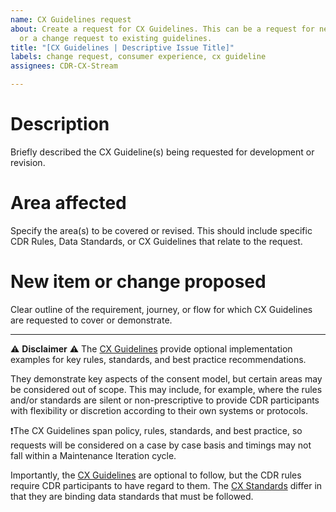 ```yaml
---
name: CX Guidelines request
about: Create a request for CX Guidelines. This can be a request for new guidelines
  or a change request to existing guidelines.
title: "[CX Guidelines | Descriptive Issue Title]"
labels: change request, consumer experience, cx guideline
assignees: CDR-CX-Stream

---
```


# Description
Briefly described the CX Guideline(s) being requested for development or revision.

# Area affected
Specify the area(s) to be covered or revised. This should include specific CDR Rules, Data Standards, or CX Guidelines that relate to the request.

# New item or change proposed
Clear outline of the requirement, journey, or flow for which CX Guidelines are requested to cover or demonstrate.

-----
<!--- Do not delete disclaimer: START DISCLAIMER --->
:warning: **Disclaimer** :warning:
The [CX Guidelines](https://d61cds.notion.site/) provide optional implementation examples for key rules, standards, and best practice recommendations.

They demonstrate key aspects of the consent model, but certain areas may be considered out of scope. This may include, for example, where the rules and/or standards are silent or non-prescriptive to provide CDR participants with flexibility or discretion according to their own systems or protocols.

:heavy_exclamation_mark:The CX Guidelines span policy, rules, standards, and best practice, so requests will be considered on a case by case basis and timings may not fall within a Maintenance Iteration cycle.

Importantly, the [CX Guidelines](https://d61cds.notion.site/) are optional to follow, but the CDR rules require CDR participants to have regard to them. The [CX Standards](https://consumerdatastandardsaustralia.github.io/standards/#consumer-experience) differ in that they are binding data standards that must be followed.
<!--- END DISCLAIMER --->
